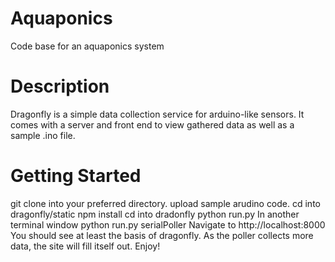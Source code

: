 # Aquaponics
Code base for an aquaponics system

# Description
Dragonfly is a simple data collection service for arduino-like 
sensors. It comes with a server and front end to view gathered 
data as well as a sample .ino file.

# Getting Started 
git clone into your preferred directory.
upload sample arudino code. 
cd into dragonfly/static
npm install
cd into dradonfly
python run.py
In another terminal window
python run.py serialPoller
Navigate to http://localhost:8000
You should see at least the basis of dragonfly. As the poller
collects more data, the site will fill itself out.
Enjoy!




